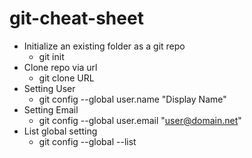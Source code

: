 # git-cheat-sheet

* Initialize an existing folder as a git repo
    * git init
* Clone repo via url
    * git clone URL
* Setting User
    * git config --global user.name "Display Name"
* Setting Email
    * git config --global user.email "user@domain.net"
* List global setting
    * git config --global --list